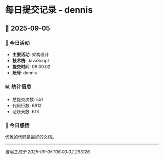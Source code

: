 # 每日提交记录 - dennis

## 📅 2025-09-05

### 🎯 今日活动
- **主要活动**: 架构设计
- **技术栈**: JavaScript
- **提交时间**: 06:00:02
- **账号**: dennis

### 📊 统计信息
- 总提交次数: 551
- 代码行数: 6912
- 活跃天数: 613

### 💭 今日感悟
优雅的代码是最好的文档。

---
*自动生成于 2025-09-05T06:00:02.293126*
